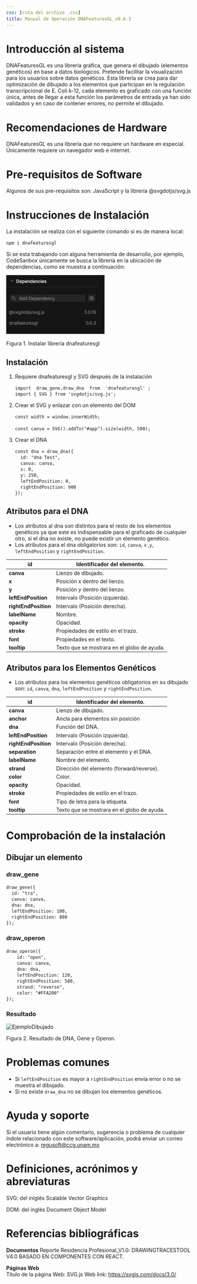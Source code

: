 ```yaml
---
css: [ruta del archivo .css]
title: Manual de Operación DNAFeaturesGL_v0.0.3
---
```





# Introducción al sistema

DNAFeaturesGL es una librería gráfica, que genera el dibujado (elementos genéticos) en base a datos biológicos. Pretende facilitar la visualización para los usuarios sobre datos genéticos. Esta librería se crea para dar optimización de dibujado a los elementos que participan en la regulación transcripcional de E. Coli k-12, cada elemento es graficado con una función única, antes de llegar a esta función los parámetros de entrada ya han sido validados y en caso de contener errores, no permite el dibujado. 

# Recomendaciones de Hardware

DNAFeaturesGL es una librería que no requiere un hardware en especial. Únicamente requiere un navegador web e internet.

# Pre-requisitos de Software

Algunos de sus pre-requisitos son: JavaScript y la librería @svgdotjs/svg.js

# Instrucciones de Instalación

La instalación se realiza con el siguiente comando si es de manera local:

```
npm i dnafeaturesgl
```

Si se esta trabajando con alguna herramienta de desarrollo, por ejemplo, CodeSanbox únicamente se busca la librería en la ubicación de dependencias, como se muestra a continuación:

![Dependencias](images\Dependencias.PNG)

Figura 1. Instalar librería dnafeaturesgl


## Instalación
1. Requiere dnafeaturesgl y SVG después de la instalación

   ```
   import  draw_gene,draw_dna  from  'dnafeaturesgl' ;
   import { SVG } from 'svgdotjs/svg.js';
   ```

2. Crear el SVG y enlazar con un elemento del DOM

   ```
   const width = window.innerWidth;
   
   const canva = SVG().addTo("#app").size(width, 500);
   ```

3. Crear el DNA

   ```
   const dna = draw_dna({
     id: "dna Test",
     canva: canva,
     x: 0,
     y: 250,
     leftEndPosition: 0,
     rightEndPosition: 900
   });
   ```

## Atributos para el DNA

- Los atributos al dna son distintos para el resto de los elementos genéticos ya que este es indispensable para el graficado de cualquier otro, si el dna no existe, no puede existir un elemento genético. 
- Los atributos para el dna obligatorios son:  `id`, `canva`, `x` ,`y`, `leftEndPosition` y `rightEndPosition`.

| **id**               | Identificador del elemento.                  |
| -------------------- | -------------------------------------------- |
| **canva**            | Lienzo de dibujado.                          |
| **x**                | Posición x dentro del lienzo.                |
| **y**                | Posición y dentro del lienzo.                |
| **leftEndPosition**  | Intervalo (Posición izquierda).              |
| **rightEndPosition** | Intervalo (Posición derecha).                |
| **labelName**        | Nombre.                                      |
| **opacity**          | Opacidad.                                    |
| **stroke**           | Propiedades de estilo en el trazo.           |
| **font**             | Propiedades en el texto.                     |
| **tooltip**          | Texto que se mostrara en el  globo de ayuda. |

## Atributos para los Elementos Genéticos

- Los atributos para los elementos genéticos obligatorios en su dibujado son:  `id`, `canva`, `dna`, `leftEndPosition` y `rightEndPosition`.

| **id**               | Identificador del elemento.                  |
| -------------------- | -------------------------------------------- |
| **canva**            | Lienzo de dibujado.                          |
| **anchor**           | Ancla para elementos sin posición            |
| **dna**              | Función del DNA.                             |
| **leftEndPosition**  | Intervalo (Posición izquierda).              |
| **rightEndPosition** | Intervalo (Posición derecha).                |
| **separation**       | Separación entre el elemento y el DNA.       |
| **labelName**        | Nombre del elemento.                         |
| **strand**           | Dirección del elemento (forward/reverse).    |
| **color**            | Color.                                       |
| **opacity**          | Opacidad.                                    |
| **stroke**           | Propiedades de estilo en el trazo.           |
| **font**             | Tipo de letra para la  etiqueta.             |
| **tooltip**          | Texto que se mostrara en el  globo de ayuda. |

# Comprobación de la instalación

## Dibujar un elemento

### **draw_gene**

```
draw_gene({
  id: "tra",
  canva: canva,
  dna: dna,
  leftEndPosition: 100,
  rightEndPosition: 800
});
```

### **draw_operon**

```
draw_operon({
    id: "open",
    canva: canva,
    dna: dna,
    leftEndPosition: 120,
    rightEndPosition: 580,
    strand: "reverse",
    color: "#FFA200"
});
```

### Resultado

![EjemploDibujado](\images\EjemploDibujado.PNG)

Figura 2. Resultado de DNA, Gene y Operon. 

# Problemas comunes
- Si `leftEndPosition` es mayor a `rightEndPosition` envía error o no se muestra el dibujado.
- Si no existe `draw_dna` no se dibujan los elementos genéticos.

# Ayuda y soporte
Si el usuario tiene algún comentario, sugerencia o problema de cualquier índole relacionado con este software/aplicación, podrá enviar un correo electrónico a: [regusoft@ccg.unam.mx](mailto:regusoft@ccg.unam.mx)

# Definiciones, acrónimos y abreviaturas
SVG: del inlglés Scalable Vector Graphics

DOM: del inglés Document Object Model

# Referencias bibliográficas
__Documentos__
Reporte Residencia Profesional_V1.0: DRAWINGTRACESTOOL V4.0 BASADO EN COMPONENTES CON REACT.

__Páginas Web__  
Título de la página Web:  SVG.js
Web link: https://svgjs.com/docs/3.0/